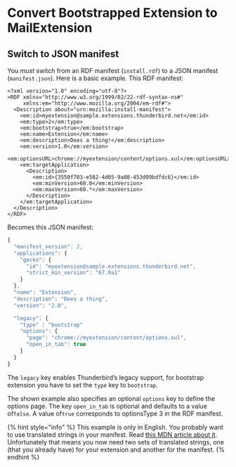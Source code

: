 # Convert Bootstrapped Extension to MailExtension

## Switch to JSON manifest

You _must_ switch from an RDF manifest \(`install.rdf`\) to a JSON manifest \(`manifest.json`\). Here is a basic example. This RDF manifest:

```markup
<?xml version="1.0" encoding="utf-8"?>
<RDF xmlns="http://www.w3.org/1999/02/22-rdf-syntax-ns#"
     xmlns:em="http://www.mozilla.org/2004/em-rdf#">
  <Description about="urn:mozilla:install-manifest">
    <em:id>myextension@sample.extensions.thunderbird.net</em:id>
    <em:type>2</em:type>
    <em:bootstrap>true</em:bootstrap>
    <em:name>Extension</em:name>
    <em:description>Does a thing!</em:description>
    <em:version>1.0</em:version>
    <em:optionsURL>chrome://myextension/content/options.xul</em:optionsURL>
    <em:targetApplication>
      <Description>
        <em:id>{3550f703-e582-4d05-9a08-453d09bdfdc6}</em:id>
        <em:minVersion>60.0</em:minVersion>
        <em:maxVersion>60.*</em:maxVersion>
      </Description>
    </em:targetApplication>
  </Description>
</RDF>
```

Becomes this JSON manifest:

```javascript
{
  "manifest_version": 2,
  "applications": {
    "gecko": {
      "id": "myextension@sample.extensions.thunderbird.net",
      "strict_min_version": "67.0a1"
    }
  },
  "name": "Extension",
  "description": "Does a thing",
  "version": "2.0",

  "legacy": {
    "type" : "bootstrap"
    "options": {
      "page": "chrome://myextension/content/options.xul",
      "open_in_tab": true
    }
  }
}
```

The `legacy` key enables Thunderbird’s legacy support, for bootstrap extension you have to set the `type` key to `bootstrap`.

The shown example also specifies an optional `options` key to define the options page. The key `open_in_tab` is optional and defaults to a value of`false`. A value of`true` corresponds to optionsType 3 in the RDF manifest.

{% hint style="info" %}
This example is only in English. You probably want to use translated strings in your manifest. Read [this MDN article about it](https://developer.mozilla.org/en-US/docs/Mozilla/Add-ons/WebExtensions/Internationalization#Internationalizing_manifest.json). Unfortunately that means you now need two sets of translated strings, one \(that you already have\) for your extension and another for the manifest.
{% endhint %}

